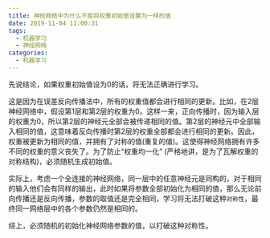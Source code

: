 ```yaml
---
title: 神经网络中为什么不能将权重初始值设置为一样的值
date: 2019-11-04 11:00:31
tags:
  - 机器学习
  - 神经网络
categories:
  - 机器学习
---
```


先说结论，如果权重初始值设为0的话，将无法正确进行学习。

这是因为在误差反向传播法中，所有的权重值都会进行相同的更新。比如，在2层神经网络中，假设第1层和第2层的权重为0。这样一来，正向传播时，因为输入层的权重为0，所以第2层的神经元全部会被传递相同的值。第2层的神经元中全部输入相同的值，这意味着反向传播时第2层的权重全部都会进行相同的更新。因此，权重被更新为相同的值，并拥有了对称的值(重复的值)。这使得神经网络拥有许多不同的权重的意义丧失了。为了防止“权重均一化” (严格地讲，是为了瓦解权重的对称结构)，必须随机生成初始值。

实际上，考虑一个全连接的神经网络，同一层中的任意神经元是同构的，对于相同的输入他们会有同样的输出，此时如果将参数全部初始化为相同的值，那么无论前向传播还是反向传播，参数的取值还是完全相同，学习将无法打破这种`对称性`，最终同一网络层中的各个参数仍然是相同的。

综上，必须随机的初始化神经网络参数的值，以打破这种对称性。
